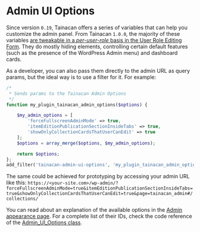 # Admin UI Options

Since version `0.19`, Tainacan offers a series of variables that can help you customize the admin panel. From Tainacan `1.0.0`, the majority of these variables [are tweakable in a *per-user-role* basis in the User Role Editing Form](admin-appearance.md). They do mostly hiding elements, controlling certain default features (such as the presence of the WordPress Admin menu) and dashboard cards.

As a developer, you can also pass them directly to the admin URL as query params, but the ideal way is to use a filter for it. For example:

```php
/*
 * Sends params to the Tainacan Admin Options
 */
function my_plugin_tainacan_admin_options($options) {

	$my_admin_options = [
        'forceFullscreenAdminMode' => true,
        'itemEditionPublicationSectionInsideTabs' => true,
        'showOnlyCollectionCardsThatUserCanEdit' => true
    ];
	$options = array_merge($options, $my_admin_options);

	return $options;
};
add_filter('tainacan-admin-ui-options', 'my_plugin_tainacan_admin_options');
```

The same could be achieved for prototyping by accessing your admin URL like this:
`https://<your-site.com>/wp-admin/?forceFullscreenAdminMode=true&itemEditionPublicationSectionInsideTabs=true&showOnlyCollectionCardsThatUserCanEdit=true&page=tainacan_admin#/collections/`

You can read about an explanation of the available options in the [Admin appearance page](admin-appearance.md). For a complete list of their IDs, check the code reference of the [Admin_UI_Options class](/dev/phpdoc/classes/Tainacan/Traits/Admin_UI_Options.md).